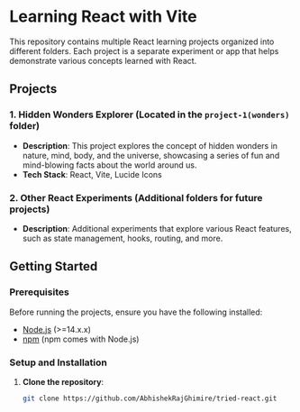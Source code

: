 # Learning React with Vite

This repository contains multiple React learning projects organized into different folders. Each project is a separate experiment or app that helps demonstrate various concepts learned with React.

## Projects

### 1. **Hidden Wonders Explorer** (Located in the `project-1(wonders)` folder)
   - **Description**: This project explores the concept of hidden wonders in nature, mind, body, and the universe, showcasing a series of fun and mind-blowing facts about the world around us.
   - **Tech Stack**: React, Vite, Lucide Icons

### 2. **Other React Experiments** (Additional folders for future projects)
   - **Description**: Additional experiments that explore various React features, such as state management, hooks, routing, and more.

## Getting Started

### Prerequisites

Before running the projects, ensure you have the following installed:
- [Node.js](https://nodejs.org/) (>=14.x.x)
- [npm](https://www.npmjs.com/) (npm comes with Node.js)

### Setup and Installation

1. **Clone the repository**:
   ```bash
   git clone https://github.com/AbhishekRajGhimire/tried-react.git
